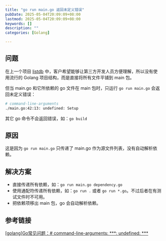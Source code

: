 ```yaml
---
title: "go run main.go 返回未定义错误"
pubDate: 2025-05-04T20:09:09+08:00
lastmod: 2025-05-04T20:09:09+08:00
keywords: []
description: ""
categories: [Golang]

---
```


## 问题

在上一个项目 [listdb](https://www.upwork.com/jobs/~018db314725bf3f8f2 "listdb") 中，客户希望能够让第三方开发人员方便理解，所以没有使用流行的 Golang 项目结构，而是直接将所有文件平铺到 main 包。

但当 main.go 和它所依赖的 go 文件在 main 包时，只运行 `go run main.go` 会返回未定义错误：

```bash
# command-line-arguments
./main.go:42:13: undefined: Setup
```

其它 go 命令不会返回错误，如：`go build`

## 原因

这是因为 `go run main.go` 只传递了 main.go 作为源文件列表，没有自动解析依赖。

## 解决方案

* 直接传递所有依赖，如：`go run main.go dependency.go`
* 使用通配符传递所有依赖，如：`go run .` 或者 `go run *.go`。不过后者在有测试文件时不可用。
* 把依赖项移出 main 包，go 会自动解析依赖。

## 参考链接

[[golang]Go常见问题：# command-line-arguments: ***: undefined: ***](https://cloud.tencent.com/developer/article/1521790 "[golang]Go常见问题：# command-line-arguments: ***: undefined: ***")